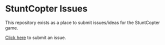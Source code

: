 # StuntCopter Issues

This repository exists as a place to submit issues/ideas for the StuntCopter game.

[Click here](https://github.com/dontangg/stunt-copter-issues/issues) to submit an issue.
